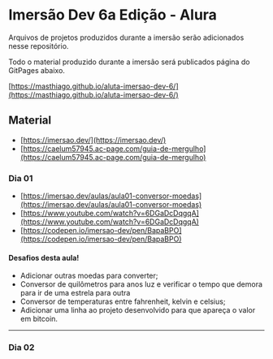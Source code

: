 # Imersão Dev 6a Edição - Alura

Arquivos de projetos produzidos durante a imersão serão adicionados nesse repositório.

Todo o material produzido durante a imersão será publicados página do GitPages abaixo.

[https://masthiago.github.io/aluta-imersao-dev-6/](https://masthiago.github.io/aluta-imersao-dev-6/)


## Material

* [https://imersao.dev/](https://imersao.dev/)
* [https://caelum57945.ac-page.com/guia-de-mergulho](https://caelum57945.ac-page.com/guia-de-mergulho)

### Dia 01

* [https://imersao.dev/aulas/aula01-conversor-moedas](https://imersao.dev/aulas/aula01-conversor-moedas)
* [https://www.youtube.com/watch?v=6DGaDcDqgqA](https://www.youtube.com/watch?v=6DGaDcDqgqA)
* [https://codepen.io/imersao-dev/pen/BapaBPO](https://codepen.io/imersao-dev/pen/BapaBPO)

#### Desafios desta aula!

* Adicionar outras moedas para converter;
* Conversor de quilômetros para anos luz e verificar o tempo que demora para ir de uma estrela para outra
* Conversor de temperaturas entre fahrenheit, kelvin e celsius;
* Adicionar uma linha ao projeto desenvolvido para que apareça o valor em bitcoin.

---

### Dia 02